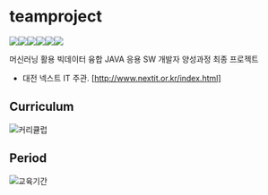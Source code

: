 # teamproject

<img src="https://img.shields.io/badge/Ubuntu-E95420?style=for-the-badge&logo=ubuntu&logoColor=white"><img src="https://img.shields.io/badge/Spring-6DB33F?style=for-the-badge&logo=spring&logoColor=white"><img src="https://img.shields.io/badge/Jenkins-D24939?style=for-the-badge&logo=Jenkins&logoColor=white"><img src="https://img.shields.io/badge/JavaScript-F7DF1E?style=for-the-badge&logo=JavaScript&logoColor=white"><img src="https://img.shields.io/badge/Oracle-F80000?style=for-the-badge&logo=Oracle&logoColor=white"><img src="https://img.shields.io/badge/jQuery-0769AD?style=for-the-badge&logo=jQuery&logoColor=white">

머신러닝 활용 빅데이터 융합 JAVA 응용 SW 개발자 양성과정 최종 프로젝트

- 대전 넥스트 IT 주관. [http://www.nextit.or.kr/index.html]

## Curriculum

![커리큘럽](https://user-images.githubusercontent.com/65393001/215044218-a130d317-52fc-4c58-a914-58d4e5543959.PNG)

## Period

![교육기간](https://user-images.githubusercontent.com/65393001/215044657-295fd9fd-2a3a-4de0-96ee-903272247d1d.PNG)
